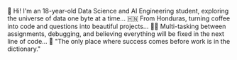 👋 Hi! I'm an 18-year-old Data Science and AI Engineering student, exploring the universe of data one byte at a time...
🇭🇳 From Honduras, turning coffee into code and questions into beautiful projects...
🤹‍♂️ Multi-tasking between assignments, debugging, and believing everything will be fixed in the next line of code...
🧠 "The only place where success comes before work is in the dictionary."

<!---
Caazcode/Caazcode is a ✨ special ✨ repository because its `README.md` (this file) appears on your GitHub profile.
You can click the Preview link to take a look at your changes.
--->
